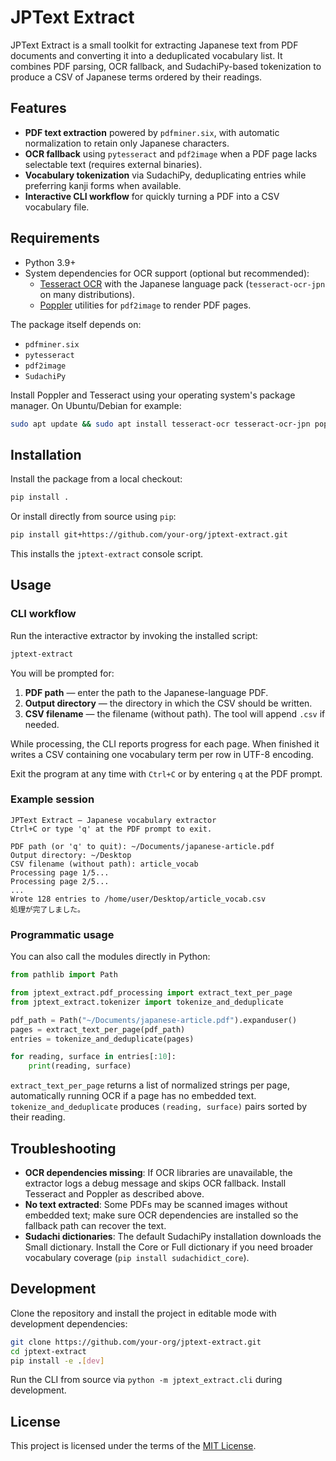 # JPText Extract

JPText Extract is a small toolkit for extracting Japanese text from PDF documents and converting it into a deduplicated vocabulary list. It combines PDF parsing, OCR fallback, and SudachiPy-based tokenization to produce a CSV of Japanese terms ordered by their readings.

## Features

- **PDF text extraction** powered by `pdfminer.six`, with automatic normalization to retain only Japanese characters.
- **OCR fallback** using `pytesseract` and `pdf2image` when a PDF page lacks selectable text (requires external binaries).
- **Vocabulary tokenization** via SudachiPy, deduplicating entries while preferring kanji forms when available.
- **Interactive CLI workflow** for quickly turning a PDF into a CSV vocabulary file.

## Requirements

- Python 3.9+
- System dependencies for OCR support (optional but recommended):
  - [Tesseract OCR](https://github.com/tesseract-ocr/tesseract) with the Japanese language pack (`tesseract-ocr-jpn` on many distributions).
  - [Poppler](https://poppler.freedesktop.org/) utilities for `pdf2image` to render PDF pages.

The package itself depends on:

- `pdfminer.six`
- `pytesseract`
- `pdf2image`
- `SudachiPy`

Install Poppler and Tesseract using your operating system's package manager. On Ubuntu/Debian for example:

```bash
sudo apt update && sudo apt install tesseract-ocr tesseract-ocr-jpn poppler-utils
```

## Installation

Install the package from a local checkout:

```bash
pip install .
```

Or install directly from source using `pip`:

```bash
pip install git+https://github.com/your-org/jptext-extract.git
```

This installs the `jptext-extract` console script.

## Usage

### CLI workflow

Run the interactive extractor by invoking the installed script:

```bash
jptext-extract
```

You will be prompted for:

1. **PDF path** — enter the path to the Japanese-language PDF.
2. **Output directory** — the directory in which the CSV should be written.
3. **CSV filename** — the filename (without path). The tool will append `.csv` if needed.

While processing, the CLI reports progress for each page. When finished it writes a CSV containing one vocabulary term per row in UTF-8 encoding.

Exit the program at any time with `Ctrl+C` or by entering `q` at the PDF prompt.

### Example session

```
JPText Extract — Japanese vocabulary extractor
Ctrl+C or type 'q' at the PDF prompt to exit.

PDF path (or 'q' to quit): ~/Documents/japanese-article.pdf
Output directory: ~/Desktop
CSV filename (without path): article_vocab
Processing page 1/5...
Processing page 2/5...
...
Wrote 128 entries to /home/user/Desktop/article_vocab.csv
処理が完了しました。
```

### Programmatic usage

You can also call the modules directly in Python:

```python
from pathlib import Path

from jptext_extract.pdf_processing import extract_text_per_page
from jptext_extract.tokenizer import tokenize_and_deduplicate

pdf_path = Path("~/Documents/japanese-article.pdf").expanduser()
pages = extract_text_per_page(pdf_path)
entries = tokenize_and_deduplicate(pages)

for reading, surface in entries[:10]:
    print(reading, surface)
```

`extract_text_per_page` returns a list of normalized strings per page, automatically running OCR if a page has no embedded text. `tokenize_and_deduplicate` produces `(reading, surface)` pairs sorted by their reading.

## Troubleshooting

- **OCR dependencies missing**: If OCR libraries are unavailable, the extractor logs a debug message and skips OCR fallback. Install Tesseract and Poppler as described above.
- **No text extracted**: Some PDFs may be scanned images without embedded text; make sure OCR dependencies are installed so the fallback path can recover the text.
- **Sudachi dictionaries**: The default SudachiPy installation downloads the Small dictionary. Install the Core or Full dictionary if you need broader vocabulary coverage (`pip install sudachidict_core`).

## Development

Clone the repository and install the project in editable mode with development dependencies:

```bash
git clone https://github.com/your-org/jptext-extract.git
cd jptext-extract
pip install -e .[dev]
```

Run the CLI from source via `python -m jptext_extract.cli` during development.

## License

This project is licensed under the terms of the [MIT License](LICENSE.md).
